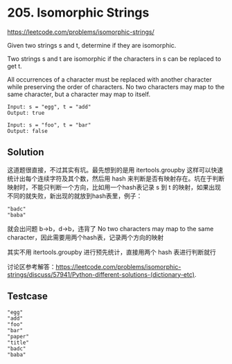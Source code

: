 # 205. Isomorphic Strings

https://leetcode.com/problems/isomorphic-strings/

Given two strings s and t, determine if they are isomorphic.

Two strings s and t are isomorphic if the characters in s can be replaced to get t.

All occurrences of a character must be replaced with another character while preserving the order of characters. No two characters may map to the same character, but a character may map to itself.

```
Input: s = "egg", t = "add"
Output: true

Input: s = "foo", t = "bar"
Output: false
```

## Solution

这道题很直接，不过其实有坑。最先想到的是用 itertools.groupby 这样可以快速统计出每个连续字符及其个数，然后用 hash 来判断是否有映射存在。坑在于判断映射时，不能只判断一个方向，比如用一个hash表记录 s 到 t 的映射，如果出现不同的就失败，新出现的就放到hash表里，例子：

```
"badc"
"baba"
```

就会出问题 b->b，d->b，违背了 No two characters may map to the same character，因此需要用两个hash表，记录两个方向的映射

其实不用 itertools.groupby 进行预先统计，直接用两个 hash 表进行判断就行


讨论区参考解答：https://leetcode.com/problems/isomorphic-strings/discuss/57941/Python-different-solutions-(dictionary-etc).

## Testcase

```
"egg"
"add"
"foo"
"bar"
"paper"
"title"
"badc"
"baba"
```